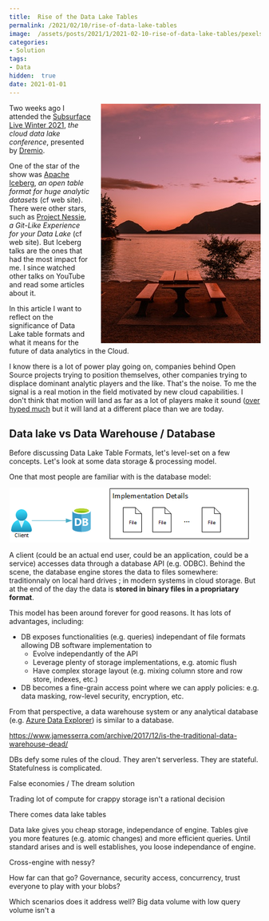 ```yaml
---
title:  Rise of the Data Lake Tables
permalink: /2021/02/10/rise-of-data-lake-tables
image:  /assets/posts/2021/1/2021-02-10-rise-of-data-lake-tables/pexels-caio-3322008.jpg
categories:
- Solution
tags:
- Data
hidden:  true
date: 2021-01-01
---
```

<img style="float:right;padding-left:20px;" title="From pexels.com" src="/assets/posts/2021/1/2021-02-10-rise-of-data-lake-tables/pexels-caio-3322008.jpg" />

Two weeks ago I attended the [Subsurface Live Winter 2021](https://subsurfaceconf.com/winter2021), *the cloud data lake conference*, presented by [Dremio](https://www.dremio.com/).

One of the star of the show was [Apache Iceberg](https://iceberg.apache.org/), *an open table format for huge analytic datasets* (cf web site).  There were other stars, such as [Project Nessie](https://projectnessie.org/), *a Git-Like Experience for your Data Lake* (cf web site).  But Iceberg talks are the ones that had the most impact for me.  I since watched other talks on YouTube and read some articles about it.

In this article I want to reflect on the significance of Data Lake table formats and what it means for the future of data analytics in the Cloud.

I know there is a lot of power play going on, companies behind Open Source projects trying to position themselves, other companies trying to displace dominant analytic players and the like.  That's the noise.  To me the signal is a real motion in the field motivated by new cloud capabilities.  I don't think that motion will land as far as a lot of players make it sound ([over hyped much](https://en.wikipedia.org/wiki/Hype_cycle?) but it will land at a different place than we are today.

## Data lake vs Data Warehouse / Database

Before discussing Data Lake Table Formats, let's level-set on a few concepts.  Let's look at some data storage & processing model.

One that most people are familiar with is the database model:

![Database model](/assets/posts/2021/1/2021-02-10-rise-of-data-lake-tables/db.png)

A client (could be an actual end user, could be an application, could be a service) accesses data through a database API (e.g. ODBC).  Behind the scene, the database engine stores the data to files somewhere:  traditionnaly on local hard drives ; in modern systems in cloud storage.  But at the end of the day the data is **stored in binary files in a propriatary format**.

This model has been around forever for good reasons.  It has lots of advantages, including:

* DB exposes functionalities (e.g. queries) independant of file formats allowing DB software implementation to
    * Evolve independantly of the API
    * Leverage plenty of storage implementations, e.g. atomic flush
    * Have complex storage layout (e.g. mixing column store and row store, indexes, etc.)
* DB becomes a fine-grain access point where we can apply policies:  e.g. data masking, row-level security, encryption, etc.



From that perspective, a data warehouse system or any analytical database (e.g. [Azure Data Explorer](https://vincentlauzon.com/2020/02/19/azure-data-explorer-kusto)) is similar to a database.

https://www.jamesserra.com/archive/2017/12/is-the-traditional-data-warehouse-dead/

DBs defy some rules of the cloud.  They aren't serverless.  They are stateful.  Statefulness is complicated.

False economies / The dream solution

Trading lot of compute for crappy storage isn't a rational decision

There comes data lake tables

Data lake gives you cheap storage, independance of engine.  Tables give you more features (e.g. atomic changes) and more efficient queries.  Until standard arises and is well establishes, you loose independance of engine.

Cross-engine with nessy?

How far can that go?  Governance, security access, concurrency, trust everyone to play with your blobs?

Which scenarios does it address well?  Big data volume with low query volume isn't a